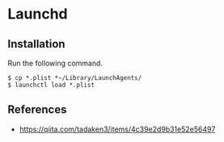 # Launchd

## Installation

Run the following command.

```
$ cp *.plist *~/Library/LaunchAgents/
$ launchctl load *.plist
```

## References

* https://qiita.com/tadaken3/items/4c39e2d9b31e52e56497
